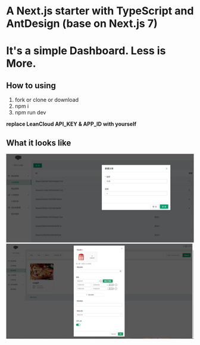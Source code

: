# A Next.js starter with TypeScript and AntDesign (base on Next.js 7)

# It's a simple Dashboard. Less is More.

## How to using

1. fork or clone or download
2. npm i
3. npm run dev

**replace LeanCloud API_KEY & APP_ID with yourself**

## What it looks like
![screen_shot_1](screenShots/screen_shot_2.png)
![screen_shot_1](screenShots/screen_shot_3.png)